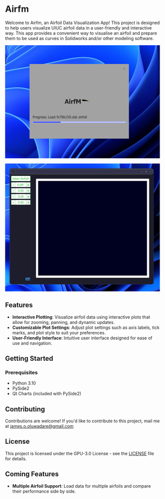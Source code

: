 # Airfm

Welcome to Airfm, an Airfoil Data Visualization App! This project is designed to help users visualize UIUC airfoil data in a user-friendly and interactive way. This app provides a convenient way to visualise an airfoil and prepare them to be used as curves in Solidworks and/or other modeling software.

![Splash screen](screenshots/splash_screen.png)

![Main screen](screenshots/main_screen.png)

## Features

- **Interactive Plotting**: Visualize airfoil data using interactive plots that allow for zooming, panning, and dynamic updates.
- **Customizable Plot Settings**: Adjust plot settings such as axis labels, tick marks, and plot style to suit your preferences.
- **User-Friendly Interface**: Intuitive user interface designed for ease of use and navigation.

## Getting Started

### Prerequisites

- Python 3.10
- PySide2
- Qt Charts (included with PySide2)

## Contributing

Contributions are welcome! If you'd like to contribute to this project, mail me at [james.o.oluwadare@gmail.com](james.o.oluwadare@gmail.com)

## License

This project is licensed under the GPU-3.0 License - see the [LICENSE](LICENSE) file for details.

## Coming Features

- **Multiple Airfoil Support**: Load data for multiple airfoils and compare their performance side by side.
